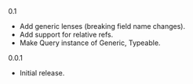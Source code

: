 0.1
* Add generic lenses (breaking field name changes).
* Add support for relative refs.
* Make Query instance of Generic, Typeable.

0.0.1

* Initial release.

